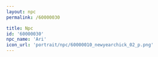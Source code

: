 ```yaml
---
layout: npc
permalink: /60000030

title: Npc
id: '60000030'
npc_name: 'Ari'
icon_url: 'portrait/npc/60000010_newyearchick_02_p.png'
---
```

